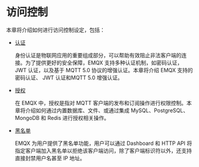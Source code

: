 # 访问控制

本章将介绍如何进行访问控制设定，包括：

- [认证](./authn/authn.md)

  身份认证是物联网应用的重要组成部分，可以帮助有效阻止非法客户端的连接。为了提供更好的安全保障，EMQX 支持多种认证机制，如密码认证，JWT 认证，以及基于 MQTT 5.0 协议的增强认证。本章将介绍 EMQX 支持的密码认证、 JWT 认证和MQTT 5.0 增强认证。

- [授权](./authz/authz.md)

  在 EMQX 中，授权是指对 MQTT 客户端的发布和订阅操作进行权限控制。本章将介绍如何通过内置数据库、文件、或通过集成 MySQL、PostgreSQL、MongoDB 和 Redis 进行授权相关操作。

- [黑名单](./blacklist.md)

  EMQX 为用户提供了黑名单功能，用户可以通过 Dashboard 和 HTTP API 将指定客户端加入黑名单以拒绝该客户端访问，除了客户端标识符以外，还支持直接封禁用户名甚至 IP 地址。






